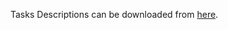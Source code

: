 Tasks Descriptions can be downloaded from [here](https://judge.softuni.org/Contests/Practice/DownloadResource/23893).